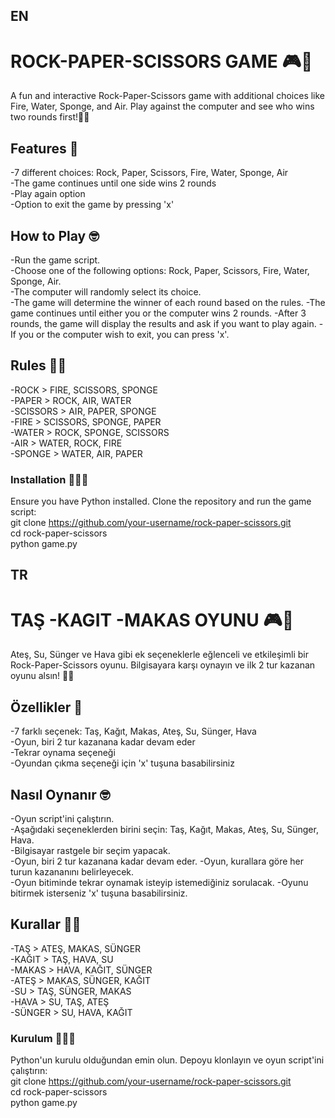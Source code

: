## EN
# ROCK-PAPER-SCISSORS GAME  🎮🥳
A fun and interactive Rock-Paper-Scissors game with additional choices like Fire, Water, Sponge, and Air. Play against the computer and see who wins two rounds first!🥇🥳

## Features 🤩
-7 different choices: Rock, Paper, Scissors, Fire, Water, Sponge, Air    
-The game continues until one side wins 2 rounds    
-Play again option    
-Option to exit the game by pressing 'x'  

## How to Play 🤓
-Run the game script.  
-Choose one of the following options: Rock, Paper, Scissors, Fire, Water, Sponge, Air.  
-The computer will randomly select its choice.  
-The game will determine the winner of each round based on the rules. 
-The game continues until either you or the computer wins 2 rounds. 
-After 3 rounds, the game will display the results and ask if you want to play again.
-If you or the computer wish to exit, you can press 'x'.


## Rules 🧐🤖
-ROCK > FIRE, SCISSORS, SPONGE  
-PAPER > ROCK, AIR, WATER  
-SCISSORS > AIR, PAPER, SPONGE  
-FIRE > SCISSORS, SPONGE, PAPER  
-WATER > ROCK, SPONGE, SCISSORS  
-AIR > WATER, ROCK, FIRE  
-SPONGE > WATER, AIR, PAPER


### Installation 🎉🚀🚀
Ensure you have Python installed. Clone the repository and run the game script:  
git clone https://github.com/your-username/rock-paper-scissors.git  
cd rock-paper-scissors  
python game.py


## TR
# TAŞ -KAGIT -MAKAS OYUNU 🎮🥳
Ateş, Su, Sünger ve Hava gibi ek seçeneklerle eğlenceli ve etkileşimli bir Rock-Paper-Scissors oyunu. Bilgisayara karşı oynayın ve ilk 2 tur kazanan oyunu alsın! 🥇🥳

## Özellikler 🤩
-7 farklı seçenek: Taş, Kağıt, Makas, Ateş, Su, Sünger, Hava    
-Oyun, biri 2 tur kazanana kadar devam eder   
-Tekrar oynama seçeneği  
-Oyundan çıkma seçeneği için 'x' tuşuna basabilirsiniz  

## Nasıl Oynanır 🤓
-Oyun script'ini çalıştırın.  
-Aşağıdaki seçeneklerden birini seçin: Taş, Kağıt, Makas, Ateş, Su, Sünger, Hava.  
-Bilgisayar rastgele bir seçim yapacak.  
-Oyun, biri 2 tur kazanana kadar devam eder.
-Oyun, kurallara göre her turun kazananını belirleyecek.  
-Oyun bitiminde tekrar oynamak isteyip istemediğiniz sorulacak.
-Oyunu bitirmek isterseniz 'x' tuşuna basabilirsiniz.

## Kurallar 🧐🤖
-TAŞ > ATEŞ, MAKAS, SÜNGER  
-KAĞIT > TAŞ, HAVA, SU  
-MAKAS > HAVA, KAĞIT, SÜNGER  
-ATEŞ > MAKAS, SÜNGER, KAĞIT  
-SU > TAŞ, SÜNGER, MAKAS  
-HAVA > SU, TAŞ, ATEŞ  
-SÜNGER > SU, HAVA, KAĞIT    

### Kurulum 🎉🚀🚀
Python'un kurulu olduğundan emin olun. Depoyu klonlayın ve oyun script'ini çalıştırın:  
git clone https://github.com/your-username/rock-paper-scissors.git  
cd rock-paper-scissors  
python game.py  






